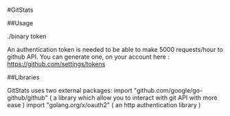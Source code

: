 #GitStats

##Usage

./binary token

An authentication token is needed to be able to make 5000 requests/hour to github API.
You can generate one, on your account here : https://github.com/settings/tokens

##Libraries

GitStats uses two external packages:
import "github.com/google/go-github/github" ( a library which allow you to interact with git API with more ease )
import "golang.org/x/oauth2" ( an http authentication library )

